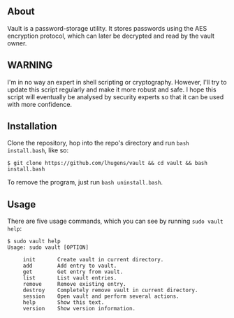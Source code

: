 ## About

Vault is a password-storage utility. It stores passwords using the AES encryption protocol, which can later be decrypted and read by the vault owner.

## WARNING

I'm in no way an expert in shell scripting or cryptography. However, I'll try to update this script regularly and make it more robust and safe. 
I hope this script will eventually be analysed by security experts so that it can be used with more confidence.

## Installation

Clone the repository, hop into the repo's directory and run `bash install.bash`, like so:

```
$ git clone https://github.com/lhugens/vault && cd vault && bash install.bash
```

To remove the program, just run `bash uninstall.bash`.

## Usage

There are five usage commands, which you can see by running `sudo vault help`:

```
$ sudo vault help
Usage: sudo vault [OPTION]
        
     init       Create vault in current directory.
     add        Add entry to vault. 
     get        Get entry from vault.
     list       List vault entries.
     remove     Remove existing entry.
     destroy    Completely remove vault in current directory.
     session    Open vault and perform several actions.
     help       Show this text.
     version    Show version information.

```
